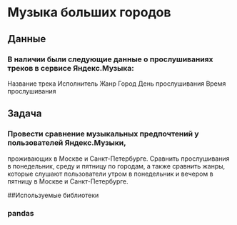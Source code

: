 # Музыка больших городов
## Данные
### В наличии были следующие данные о прослушиваниях треков в сервисе Яндекс.Музыка:

Название трека
Исполнитель
Жанр
Город
День прослушивания
Время прослушивания

## Задача
### Провести сравнение музыкальных предпочтений у пользователей Яндекс.Музыки, 
проживающих в Москве и Санкт-Петербурге. Сравнить прослушивания в понедельник, 
среду и пятницу по городам, а также сравнить жанры, которые слушают пользователи 
утром в понедельник и вечером в пятницу в Москве и Санкт-Петербурге.

##Используемые библиотеки
### pandas